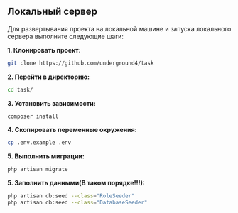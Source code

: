## Локальный сервер

Для развертывания проекта на локальной машине и запуска локального сервера выполните следующие шаги:

**1. Клонировать проект:**
```Bash
git clone https://github.com/underground4/task
```
**2. Перейти в директорию:**
```Bash
cd task/
```
**3. Установить зависимости:**
```Bash
composer install
```
**4. Скопировать переменные окружения:**
```Bash
cp .env.example .env
```
**5. Выполнить миграции:**
```bash
php artisan migrate
```
**5. Заполнить данными(В таком порядке!!!):**
```bash
php artisan db:seed --class="RoleSeeder"
php artisan db:seed --class="DatabaseSeeder"
```

